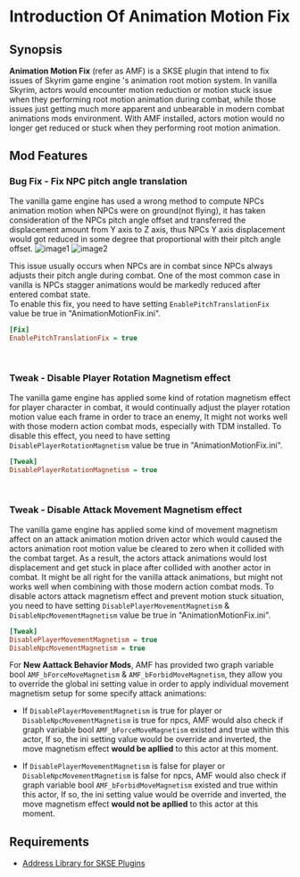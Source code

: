 # Introduction Of Animation Motion Fix 

## Synopsis
**Animation Motion Fix** (refer as AMF) is a SKSE plugin that intend to fix issues of Skyrim game engine 's animation root motion system. In vanilla Skyrim, actors would encounter motion reduction or motion stuck issue when they performing root motion animation during combat, while those issues just getting much more apparent and unbearable in modern combat animations mods environment. With AMF installed, actors motion would no longer get reduced or stuck when they performing root motion animation.

## Mod Features

### Bug Fix - Fix NPC pitch angle translation 
The vanilla game engine has used a wrong method to compute NPCs animation motion when NPCs were on ground(not flying), it has taken consideration of the NPCs pitch angle offset and transferred the displacement amount from Y axis to Z axis, thus NPCs Y axis displacement would got reduced in some degree that proportional with their pitch angle offset.
![image1](./Slide1.png)
![image2](./Slide2.png)

This issue usually occurs when NPCs are in combat since NPCs always adjusts their pitch angle during combat.
One of the most common case in vanilla is NPCs stagger animations would be markedly reduced after entered combat state.  
To enable this fix, you need to have setting `EnablePitchTranslationFix` value be true in "AnimationMotionFix.ini".
 ```ini
 [Fix]
 EnablePitchTranslationFix = true

 ```  
<br>

 ### Tweak - Disable Player Rotation Magnetism effect
The vanilla game engine has applied some kind of rotation magnetism effect for player character in combat, it would continually adjust the player rotation motion value each frame in order to trace an enemy, It might not works well with those modern action combat mods, especially with TDM installed. To disable this effect, you need to have setting `DisablePlayerRotationMagnetism` value be true in "AnimationMotionFix.ini".
```ini
[Tweak]
DisablePlayerRotationMagnetism = true
```
<br>  

 ### Tweak - Disable Attack Movement Magnetism effect
The vanilla game engine has applied some kind of movement magnetism affect on an attack animation motion driven actor which would caused the actors animation root motion value be cleared to zero when it collided with the combat target. As a result, the actors attack animations would lost displacement and get stuck in place after collided with another actor in combat. It might be all right for the vanilla attack animations, but might not works well when combining with those modern action combat mods.
To disable actors attack magnetism effect and prevent motion stuck situation, you need to have setting `DisablePlayerMovementMagnetism` & `DisableNpcMovementMagnetism` value be true in "AnimationMotionFix.ini".
```ini
[Tweak]
DisablePlayerMovementMagnetism = true
DisableNpcMovementMagnetism = true
```  
For **New Aattack Behavior Mods**, AMF has provided two graph variable bool `AMF_bForceMoveMagnetism` & `AMF_bForbidMoveMagnetism`, 
they allow you to override the global ini setting value in order to apply individual movement magnetism setup for some specify attack animations:

 - If `DisablePlayerMovementMagnetism` is true for player or `DisableNpcMovementMagnetism` is true for npcs, 
 AMF would also check if graph variable bool `AMF_bForceMoveMagnetism` existed and true within this actor,
 If so, the ini setting value would be override and inverted, the move magnetism effect **would be apllied** to this actor at this moment.

 - If `DisablePlayerMovementMagnetism` is false for player or `DisableNpcMovementMagnetism` is false for npcs, 
 AMF would also check if graph variable bool `AMF_bForbidMoveMagnetism` existed and true within this actor,
 If so, the ini setting value would be override and inverted, the move magnetism effect **would not be apllied** to this actor at this moment.

## Requirements
- [Address Library for SKSE Plugins](https://www.nexusmods.com/skyrimspecialedition/mods/32444)

